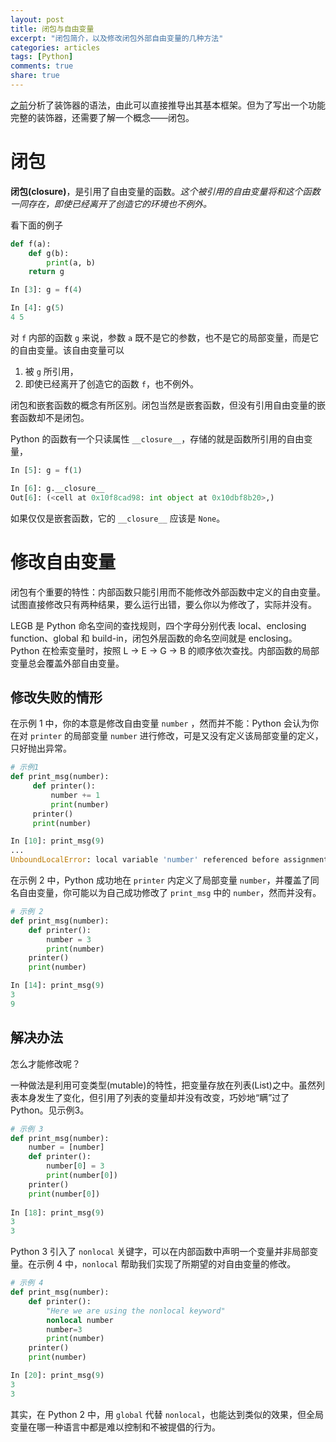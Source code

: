 ```yaml
---
layout: post
title: 闭包与自由变量
excerpt: "闭包简介，以及修改闭包外部自由变量的几种方法"
categories: articles
tags: [Python]
comments: true
share: true
---
```


[之前](/articles/python-decorator)分析了装饰器的语法，由此可以直接推导出其基本框架。但为了写出一个功能完整的装饰器，还需要了解一个概念——闭包。

# 闭包

**闭包(closure)**，是引用了自由变量的函数。*这个被引用的自由变量将和这个函数一同存在，即使已经离开了创造它的环境也不例外。* 

看下面的例子

```python
def f(a):
    def g(b):
        print(a, b)
    return g

In [3]: g = f(4)

In [4]: g(5)
4 5
```

对 `f` 内部的函数 `g` 来说，参数 `a` 既不是它的参数，也不是它的局部变量，而是它的自由变量。该自由变量可以

1. 被 `g` 所引用，
2. 即使已经离开了创造它的函数 `f`，也不例外。


闭包和嵌套函数的概念有所区别。闭包当然是嵌套函数，但没有引用自由变量的嵌套函数却不是闭包。

Python 的函数有一个只读属性 `__closure__`，存储的就是函数所引用的自由变量，

```python
In [5]: g = f(1)

In [6]: g.__closure__
Out[6]: (<cell at 0x10f8cad98: int object at 0x10dbf8b20>,)
```

如果仅仅是嵌套函数，它的 `__closure__` 应该是 `None`。

# 修改自由变量

闭包有个重要的特性：内部函数只能引用而不能修改外部函数中定义的自由变量。试图直接修改只有两种结果，要么运行出错，要么你以为修改了，实际并没有。

LEGB 是 Python 命名空间的查找规则，四个字母分别代表 local、enclosing function、global 和 build-in，闭包外层函数的命名空间就是 enclosing。Python 在检索变量时，按照 L -> E -> G -> B 的顺序依次查找。内部函数的局部变量总会覆盖外部自由变量。

## 修改失败的情形

在示例 1 中，你的本意是修改自由变量 `number` ，然而并不能：Python 会认为你在对 `printer` 的局部变量 `number` 进行修改，可是又没有定义该局部变量的定义，只好抛出异常。

```python
# 示例1
def print_msg(number):
     def printer():
         number += 1
         print(number)
     printer()
     print(number)

In [10]: print_msg(9)
...
UnboundLocalError: local variable 'number' referenced before assignment
```

在示例 2 中，Python 成功地在 `printer` 内定义了局部变量 `number`，并覆盖了同名自由变量，你可能以为自己成功修改了 `print_msg` 中的 `number`，然而并没有。

```python
# 示例 2
def print_msg(number):
    def printer():
        number = 3
        print(number)
    printer()
    print(number)

In [14]: print_msg(9)
3
9
```

## 解决办法

怎么才能修改呢？

一种做法是利用可变类型(mutable)的特性，把变量存放在列表(List)之中。虽然列表本身发生了变化，但引用了列表的变量却并没有改变，巧妙地“瞒”过了 Python。见示例3。

```python
# 示例 3
def print_msg(number):
    number = [number]
    def printer():
        number[0] = 3
        print(number[0])
    printer()
    print(number[0])
    
In [18]: print_msg(9)
3
3
```

Python 3 引入了 `nonlocal` 关键字，可以在内部函数中声明一个变量并非局部变量。在示例 4 中，`nonlocal` 帮助我们实现了所期望的对自由变量的修改。

```python
# 示例 4
def print_msg(number):
    def printer():
        "Here we are using the nonlocal keyword"
        nonlocal number
        number=3
        print(number)
    printer()
    print(number)

In [20]: print_msg(9)
3
3
```

其实，在 Python 2 中，用 `global` 代替 `nonlocal`，也能达到类似的效果，但全局变量在哪一种语言中都是难以控制和不被提倡的行为。


